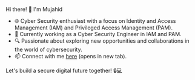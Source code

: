 Hi there! 👋 I'm Mujahid

- 🌐 Cyber Security enthusiast with a focus on Identity and Access Management (IAM) and Privileged Access Management (PAM).
- 💼 Currently working as a Cyber Security Engineer in IAM and PAM.
- 🔍 Passionate about exploring new opportunities and collaborations in the world of cybersecurity.
- 📫 Connect with me <a href="https://www.linkedin.com/in/mohammad-mujahid-264658224/" target="_blank">here</a> (opens in new tab).

Let's build a secure digital future together! 🔒💻
<!---
mmujahid0/mmujahid0 is a ✨ special ✨ repository because its `README.md` (this file) appears on your GitHub profile.
You can click the Preview link to take a look at your changes.
--->
